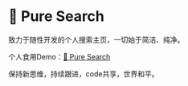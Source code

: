 # 🎉 Pure Search

致力于随性开发的个人搜索主页，一切始于简洁、纯净。

个人食用Demo：[🎉 Pure Search](http://typefun.nat300.top/pure/)

保持新思维，持续跟进，code共享，世界和平。
